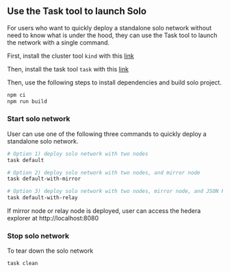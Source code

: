 ## Use the Task tool to launch Solo

For users who want to quickly deploy a standalone solo network without need to know what is under the hood,
they can use the Task tool to launch the network with a single command.

First, install the cluster tool `kind` with this [link](https://kind.sigs.k8s.io/docs/user/quick-start#installation)

Then, install the task tool `task` with this [link](https://taskfile.dev/#/installation)

Then, use the following steps to install dependencies and build solo project.

```bash
npm ci
npm run build
```

### Start solo network

User can use one of the following three commands to quickly deploy a standalone solo network.

```bash
# Option 1) deploy solo network with two nodes
task default

# Option 2) deploy solo network with two nodes, and mirror node
task default-with-mirror

# Option 3) deploy solo network with two nodes, mirror node, and JSON RPC relay
task default-with-relay
```

If mirror node or relay node is deployed, user can access the hedera explorer at http://localhost:8080

### Stop solo network

To tear down the solo network

```bash
task clean
```
